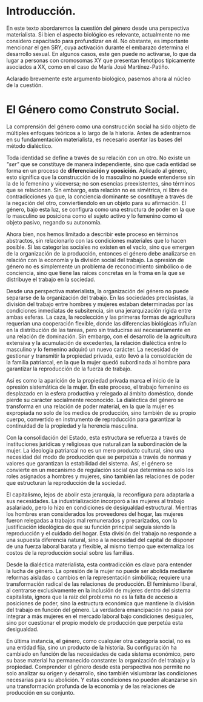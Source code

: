 # Introducción.

En este texto abordaremos la cuestión del género desde una perspectiva materialista. Si bien el aspecto biológico es relevante, actualmente no me considero capacitado para profundizar en él. No obstante, es importante mencionar el gen SRY, cuya activación durante el embarazo determina el desarrollo sexual. En algunos casos, este gen puede no activarse, lo que da lugar a personas con cromosomas XY que presentan fenotipos típicamente asociados a XX, como en el caso de María José Martínez-Patiño.

Aclarado brevemente este argumento biológico, pasemos ahora al núcleo de la cuestión.

# El Género como Construto Social.

La comprensión del género como una construcción social ha sido objeto de múltiples enfoques teóricos a lo largo de la historia. Antes de adentrarnos en su fundamentación materialista, es necesario asentar las bases del método dialéctico.

Toda identidad se define a través de su relación con un otro. No existe un *"ser"* que se constituye de manera independiente, sino que cada entidad se forma en un proceso de **diferenciación y oposición**. Aplicado al género, esto significa que la construcción de lo masculino no puede entenderse sin la de lo femenino y viceversa; no son esencias preexistentes, sino términos que se relacionan. Sin embargo, esta relación no es simétrica, ni libre de contradicciones ya que, la conciencia dominante se cosntituye a través de la negación del otro, conviertiendolo en un objeto para su afirmación. El género, bajo esta luz, se configura como una estructura de poder en la que lo masculino se posiciona como el sujeto activo y lo femenino como el objeto pasivo, negando su autonomía.

Ahora bien, nos hemos limitado a describir este proceso en términos abstractos, sin relacionarlo con las condiciones materiales que lo hacen posible. Si las categorías sociales no existen en el vacío, sino que emergen de la organización de la producción, entonces el género debe analizarse en relación con la economía y la división social del trabajo. La opresión de género no es simplemente un problema de reconocimiento simbólico o de conciencia, sino que tiene las raíces concretas en la froma en la que se distribuye el trabajo en la sociedad.

Desde una perspectiva materialista, la organización del género no puede separarse de la organización del trabajo. En las sociedades preclasistas, la división del trabajo entre hombres y mujeres estaban determinadas por las condiciones inmediatas de subsitencia, sin una jerarquización rígida entre ambas esferas. La caza, la recolección y las primeras formas de agricultura requerían una cooperación flexible, donde las diferencias biológicas influían en la distribución de las tareas, pero sin traducirse así necesariamente en una relación de dominación. Sin embargo, con el desarrollo de la agricultura extensiva y la acumulación de excedentes, la relación dialéctica entre lo masculino y lo femenino adquiró un nuevo carácter. La necesidad de gestionar y transmitir la propiedad privada, esto llevó a la consoldación de la familia patriarcal, en la que la mujer quedó subordinada al hombre para garantizar la reproducción de la fuerza de trabajo.

Así es como la aparición de la propiedad privada marca el inicio de la opresión sistemática de la mujer. En este proceso, el trabajo femenino es desplazado en la esfera productiva y relegado al ámbito doméstico, donde pierde su carácter socialmente reconocido. La dialéctica del género se transforma en una relación de poder material, en la que la mujer es expropiada no solo de los medios de producción, sino también de su propio cuerpo, convertido en instrumento de reproducción para garantizar la continuidad de la propiedad y la herencia masculina.

Con la consolidación del Estado, esta estructura se refuerza a través de instituciones jurídicas y religiosas que naturalizan la subordinación de la mujer. La ideología patriarcal no es un mero producto cultural, sino una necesidad del modo de producción que se perpetúa a través de normas y valores que garantizan la estabilidad del sistema. Así, el género se convierte en un mecanismo de regulación social que determina no solo los roles asignados a hombres y mujeres, sino también las relaciones de poder que estructuran la reproducción de la sociedad.

El capitalismo, lejos de abolir esta jerarquía, la reconfigura para adaptarla a sus necesidades. La industrialización incorporó a las mujeres al trabajo asalariado, pero lo hizo en condiciones de desigualdad estructural. Mientras los hombres eran considerados los proveedores del hogar, las mujeres fueron relegadas a trabajos mal remunerados y precarizados, con la justificación ideológica de que su función principal seguía siendo la reproducción y el cuidado del hogar. Esta división del trabajo no responde a una supuesta diferencia natural, sino a la necesidad del capital de disponer de una fuerza laboral barata y flexible, al mismo tiempo que externaliza los costos de la reproducción social sobre las familias.

Desde la dialéctica materialista, esta contradicción es clave para entender la lucha de género. La opresión de la mujer no puede ser abolida mediante reformas aisladas o cambios en la representación simbólica; requiere una transformación radical de las relaciones de producción. El feminismo liberal, al centrarse exclusivamente en la inclusión de mujeres dentro del sistema capitalista, ignora que la raíz del problema no es la falta de acceso a posiciones de poder, sino la estructura económica que mantiene la división del trabajo en función del género. La verdadera emancipación no pasa por integrar a más mujeres en el mercado laboral bajo condiciones desiguales, sino por cuestionar el propio modelo de producción que perpetúa esta desigualdad.

En última instancia, el género, como cualquier otra categoría social, no es una entidad fija, sino un producto de la historia. Su configuración ha cambiado en función de las necesidades de cada sistema económico, pero su base material ha permanecido constante: la organización del trabajo y la propiedad. Comprender el género desde esta perspectiva nos permite no solo analizar su origen y desarrollo, sino también vislumbrar las condiciones necesarias para su abolición. Y estas condiciones no pueden alcanzarse sin una transformación profunda de la economía y de las relaciones de producción en su conjunto.
